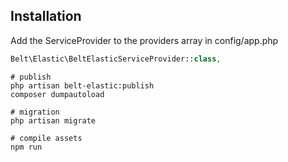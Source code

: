 ## Installation

Add the ServiceProvider to the providers array in config/app.php

```php
Belt\Elastic\BeltElasticServiceProvider::class,
```

```
# publish
php artisan belt-elastic:publish
composer dumpautoload

# migration
php artisan migrate

# compile assets
npm run
```